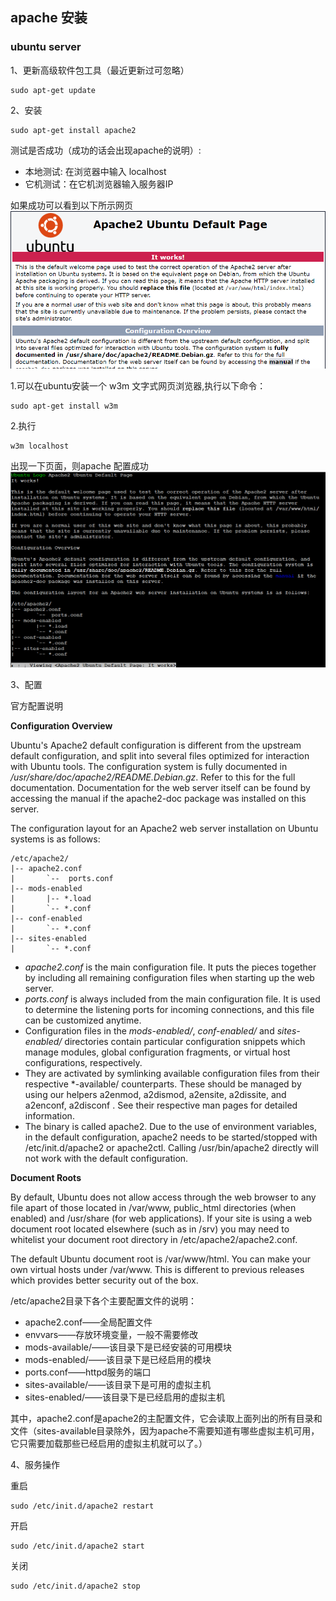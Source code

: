 ## apache 安装
### ubuntu server
1、更新高级软件包工具（最近更新过可忽略）
```
sudo apt-get update
```
2、安装
```
sudo apt-get install apache2
```
测试是否成功（成功的话会出现apache的说明）:

- 本地测试: 在浏览器中输入 localhost
- 它机测试：在它机浏览器输入服务器IP

如果成功可以看到以下所示网页
![测试安装成功](images/apache2-test.png)

1.可以在ubuntu安装一个 w3m 文字式网页浏览器,执行以下命令：
```
sudo apt-get install w3m
```
2.执行
```
w3m localhost
```
出现一下页面，则apache 配置成功
![测试安装成功](images/apache2-test-text.png)

3、配置

官方配置说明

**Configuration Overview**

Ubuntu's Apache2 default configuration is different from the upstream default configuration, and split into several files optimized for interaction with Ubuntu tools. The configuration system is fully documented in */usr/share/doc/apache2/README.Debian.gz*. Refer to this for the full documentation. Documentation for the web server itself can be found by accessing the manual if the apache2-doc package was installed on this server.

The configuration layout for an Apache2 web server installation on Ubuntu systems is as follows:
```
/etc/apache2/
|-- apache2.conf
|       `--  ports.conf
|-- mods-enabled
|       |-- *.load
|       `-- *.conf
|-- conf-enabled
|       `-- *.conf
|-- sites-enabled
|       `-- *.conf
```  

- *apache2.conf* is the main configuration file. It puts the pieces together by including all remaining configuration files when starting up the web server.
- *ports.conf* is always included from the main configuration file. It is used to determine the listening ports for incoming connections, and this file can be customized anytime.
- Configuration files in the *mods-enabled/*, *conf-enabled/* and *sites-enabled/* directories contain particular configuration snippets which manage modules, global configuration fragments, or virtual host configurations, respectively.
- They are activated by symlinking available configuration files from their respective *-available/ counterparts. These should be managed by using our helpers a2enmod, a2dismod, a2ensite, a2dissite, and a2enconf, a2disconf . See their respective man pages for detailed information.
- The binary is called apache2. Due to the use of environment variables, in the default configuration, apache2 needs to be started/stopped with /etc/init.d/apache2 or apache2ctl. Calling /usr/bin/apache2 directly will not work with the default configuration.

**Document Roots**

By default, Ubuntu does not allow access through the web browser to any file apart of those located in /var/www, public_html directories (when enabled) and /usr/share (for web applications). If your site is using a web document root located elsewhere (such as in /srv) you may need to whitelist your document root directory in /etc/apache2/apache2.conf.

The default Ubuntu document root is /var/www/html. You can make your own virtual hosts under /var/www. This is different to previous releases which provides better security out of the box.

/etc/apache2目录下各个主要配置文件的说明：

* apache2.conf——全局配置文件
* envvars——存放环境变量，一般不需要修改
* mods-available/——该目录下是已经安装的可用模块
* mods-enabled/——该目录下是已经启用的模块
* ports.conf——httpd服务的端口
* sites-available/——该目录下是可用的虚拟主机
* sites-enabled/——该目录下是已经启用的虚拟主机

其中，apache2.conf是apache2的主配置文件，它会读取上面列出的所有目录和文件（sites-available目录除外，因为apache不需要知道有哪些虚拟主机可用，它只需要加载那些已经启用的虚拟主机就可以了。）

4、服务操作

重启
```
sudo /etc/init.d/apache2 restart
```
开启
```
sudo /etc/init.d/apache2 start
```
关闭
```
sudo /etc/init.d/apache2 stop
```